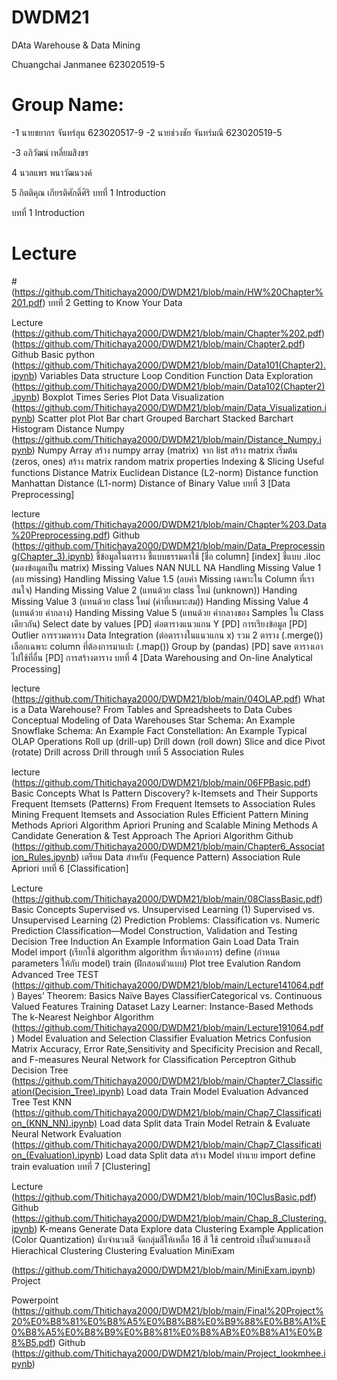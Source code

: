 # DWDM21
DAta Warehouse &amp; Data Mining

Chuangchai Janmanee 623020519-5

# Group Name:
-1 นายชยากร จันทร์ลุน 623020517-9
-2 นายช่วงชัย จันทร์มณี 623020519-5

-3 อภิวัฒน์ เหลี่ยมสิงขร

4 นวลแพร พนาวัฒนวงค์

5 กิตติคุณ เกียรติศักดิ์ศิริ
บทที่ 1 Introduction

บทที่ 1 Introduction

# Lecture
#(https://github.com/Thitichaya2000/DWDM21/blob/main/HW%20Chapter%201.pdf)
บทที่ 2 Getting to Know Your Data

Lecture
(https://github.com/Thitichaya2000/DWDM21/blob/main/Chapter%202.pdf)
(https://github.com/Thitichaya2000/DWDM21/blob/main/Chapter2.pdf)
Github
Basic python
(https://github.com/Thitichaya2000/DWDM21/blob/main/Data101(Chapter2).ipynb)
Variables
Data structure
Loop
Condition
Function
Data Exploration
(https://github.com/Thitichaya2000/DWDM21/blob/main/Data102(Chapter2).ipynb)
Boxplot
Times Series Plot
Data Visualization
(https://github.com/Thitichaya2000/DWDM21/blob/main/Data_Visualization.ipynb)
Scatter plot
Plot
Bar chart
Grouped Barchart
Stacked Barchart
Histogram
Distance Numpy
(https://github.com/Thitichaya2000/DWDM21/blob/main/Distance_Numpy.ipynb)
Numpy Array
สร้าง numpy array (matrix) จาก list
สร้าง matrix เริ่มต้น (zeros, ones)
สร้าง matrix random
matrix properties
Indexing & Slicing
Useful functions
Distance Matrix
Euclidean Distance (L2-norm)
Distance function
Manhattan Distance (L1-norm)
Distance of Binary Value
บทที่ 3 [Data Preprocessing]

lecture
(https://github.com/Thitichaya2000/DWDM21/blob/main/Chapter%203.Data%20Preprocessing.pdf)
Github
(https://github.com/Thitichaya2000/DWDM21/blob/main/Data_Preprocessing(Chapter_3).ipynb)
ชี้ข้อมูลในตาราง
ชี้แบบธรรมดาใช้ [ชื่อ column] [index]
ชี้แบบ .iloc (มองข้อมูลเป็น matrix)
Missing Values NAN NULL NA
Handling Missing Value 1 (ลบ missing)
Handling Missing Value 1.5 (ลบค่า Missing เฉพาะใน Column ที่เราสนใจ)
Handing Missing Value 2 (แทนด้วย class ใหม่ (unknown))
Handing Missing Value 3 (แทนด้วย class ใหม่ (ค่าที่เหมาะสม))
Handing Missing Value 4 (แทนด้วย ค่ากลาง)
Handing Missing Value 5 (แทนด้วย ค่ากลางของ Samples ใน Class เดียวกัน)
Select date by values [PD]
ต่อตารางแนวแกน Y [PD]
การเรียงข้อมูล [PD]
Outlier
การรวมตาราง Data Integration (ต่อตารางในแนวแกน x)
รวม 2 ตาราง (.merge())
เลือกเฉพาะ column ที่ต้องการมาแปะ (.map())
Group by (pandas)
[PD] save ตารางเอาไปใช้ที่อื่น
[PD] การสร้างตาราง
บทที่ 4 [Data Warehousing and On-line Analytical Processing]

lecture
(https://github.com/Thitichaya2000/DWDM21/blob/main/04OLAP.pdf)
What is a Data Warehouse?
From Tables and Spreadsheets to Data Cubes
Conceptual Modeling of Data Warehouses
Star Schema: An Example
Snowflake Schema: An Example
Fact Constellation: An Example
Typical OLAP Operations
Roll up (drill-up)
Drill down (roll down)
Slice and dice
Pivot (rotate)
Drill across
Drill through
บทที่ 5 Association Rules

lecture
(https://github.com/Thitichaya2000/DWDM21/blob/main/06FPBasic.pdf)
Basic Concepts
What Is Pattern Discovery?
k-Itemsets and Their Supports
Frequent Itemsets (Patterns)
From Frequent Itemsets to Association Rules
Mining Frequent Itemsets and Association Rules
Efficient Pattern Mining Methods
Apriori Algorithm
Apriori Pruning and Scalable Mining Methods
A Candidate Generation & Test Approach
The Apriori Algorithm
Github
(https://github.com/Thitichaya2000/DWDM21/blob/main/Chapter6_Association_Rules.ipynb)
เตรียม Data สำหรับ (Fequence Pattern) Association Rule
Apriori
บทที่ 6 [Classification]

Lecture
(https://github.com/Thitichaya2000/DWDM21/blob/main/08ClassBasic.pdf)
Basic Concepts
Supervised vs. Unsupervised Learning (1)
Supervised vs. Unsupervised Learning (2)
Prediction Problems: Classification vs. Numeric Prediction
Classification—Model Construction, Validation and Testing
Decision Tree Induction
An Example
Information Gain
Load Data
Train Model
import (เรียกใช้ algorithm algorithm ที่เราต้องการ)
define (กำหนด parameters ให้กับ model)
train (ฝึกสอนตัวแบบ)
Plot tree
Evalution
Random
Advanced Tree
TEST
(https://github.com/Thitichaya2000/DWDM21/blob/main/Lecture141064.pdf)
Bayes’ Theorem: Basics
Naïve Bayes
ClassifierCategorical vs. Continuous Valued Features
Training Dataset
Lazy Learner: Instance-Based Methods
The k-Nearest Neighbor Algorithm
(https://github.com/Thitichaya2000/DWDM21/blob/main/Lecture191064.pdf)
Model Evaluation and Selection
Classifier Evaluation Metrics
Confusion Matrix
Accuracy, Error Rate,Sensitivity and Specificity
Precision and Recall, and F-measures
Neural Network for Classification
Perceptron
Github
Decision Tree
(https://github.com/Thitichaya2000/DWDM21/blob/main/Chapter7_Classification(Decision_Tree).ipynb)
Load data
Train Model
Evaluation
Advanced Tree
Test
KNN
(https://github.com/Thitichaya2000/DWDM21/blob/main/Chap7_Classification_(KNN_NN).ipynb)
Load data
Split data
Train Model
Retrain & Evaluate
Neural Network
Evaluation
(https://github.com/Thitichaya2000/DWDM21/blob/main/Chap7_Classification_(Evaluation).ipynb)
Load data
Split data
สร้าง Model ทำนาย
import
define
train
evaluation
บทที่ 7 [Clustering]

Lecture
(https://github.com/Thitichaya2000/DWDM21/blob/main/10ClusBasic.pdf)
Github
(https://github.com/Thitichaya2000/DWDM21/blob/main/Chap_8_Clustering.ipynb)
K-means
Generate Data
Explore data
Clustering
Example Application (Color Quantization)
นับจำนวนสี
จัดกลุ่มสีให้เหลือ 16 สี
ใช้ centroid เป็นตัวแทนของสี
Hierachical Clustering
Clustering Evaluation
MiniExam

(https://github.com/Thitichaya2000/DWDM21/blob/main/MiniExam.ipynb)
Project

Powerpoint
(https://github.com/Thitichaya2000/DWDM21/blob/main/Final%20Project%20%E0%B8%81%E0%B8%A5%E0%B8%B8%E0%B9%88%E0%B8%A1%E0%B8%A5%E0%B8%B9%E0%B8%81%E0%B8%AB%E0%B8%A1%E0%B8%B5.pdf)
Github
(https://github.com/Thitichaya2000/DWDM21/blob/main/Project_lookmhee.ipynb)
